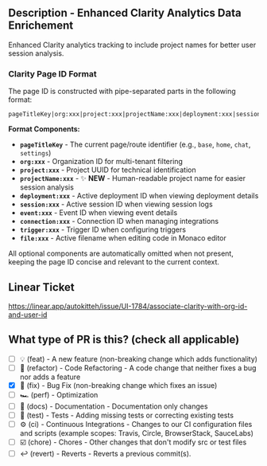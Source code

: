 ## Description - Enhanced Clarity Analytics Data Enrichement

Enhanced Clarity analytics tracking to include project names for better user session analysis.

### Clarity Page ID Format

The page ID is constructed with pipe-separated parts in the following format:

```
pageTitleKey|org:xxx|project:xxx|projectName:xxx|deployment:xxx|session:xxx|event:xxx|connection:xxx|trigger:xxx|file:xxx
```

**Format Components:**

- **`pageTitleKey`** - The current page/route identifier (e.g., `base`, `home`, `chat`, `settings`)
- **`org:xxx`** - Organization ID for multi-tenant filtering
- **`project:xxx`** - Project UUID for technical identification
- **`projectName:xxx`** - ✨ **NEW** - Human-readable project name for easier session analysis
- **`deployment:xxx`** - Active deployment ID when viewing deployment details
- **`session:xxx`** - Active session ID when viewing session logs
- **`event:xxx`** - Event ID when viewing event details
- **`connection:xxx`** - Connection ID when managing integrations
- **`trigger:xxx`** - Trigger ID when configuring triggers
- **`file:xxx`** - Active filename when editing code in Monaco editor

All optional components are automatically omitted when not present, keeping the page ID concise and relevant to the current context.

## Linear Ticket
https://linear.app/autokitteh/issue/UI-1784/associate-clarity-with-org-id-and-user-id

## What type of PR is this? (check all applicable)
- [ ] 💡 (feat) - A new feature (non-breaking change which adds functionality)
- [ ] 🔄 (refactor) - Code Refactoring - A code change that neither fixes a bug nor adds a feature
- [x] 🐞 (fix) - Bug Fix (non-breaking change which fixes an issue)
- [ ] 🏎 (perf) - Optimization
- [ ] 📄 (docs) - Documentation - Documentation only changes
- [ ] 📄 (test) - Tests - Adding missing tests or correcting existing tests
- [ ] ⚙️ (ci) - Continuous Integrations - Changes to our CI configuration files and scripts (example scopes: Travis, Circle, BrowserStack, SauceLabs)
- [ ] ☑️ (chore) - Chores - Other changes that don't modify src or test files
- [ ] ↩️ (revert) - Reverts - Reverts a previous commit(s).

<!--
     For a timely review/response, please avoid force-pushing additional
     commits if your PR already received reviews or comments.
     Before submitting a Pull Request, please ensure you've done the following:
     - 👷‍♀️ Create small PRs. In most cases this will be possible.
     - ✅ Provide tests for your changes.
     - 📝 Use descriptive commit messages (as described below).
     - 📗 Update any related documentation and include any relevant screenshots.
     Commit Message Structure (all lower-case):
     <type>(optional ticket number): <description>
     [optional body]
-->
